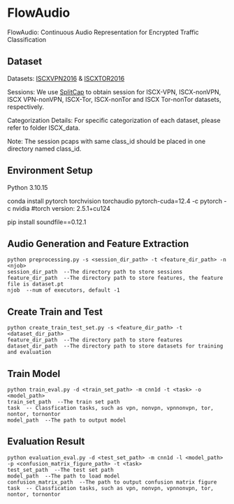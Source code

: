 # FlowAudio
FlowAudio: Continuous Audio Representation for Encrypted Traffic Classification



## Dataset
Datasets: [ISCXVPN2016](https://www.unb.ca/cic/datasets/vpn.html) & [ISCXTOR2016](https://www.unb.ca/cic/datasets/tor.html)

Sessions: We use [SplitCap](https://www.netresec.com/?page=SplitCap) to obtain session for ISCX-VPN, ISCX-nonVPN, ISCX VPN-nonVPN, ISCX-Tor, ISCX-nonTor and ISCX Tor-nonTor datasets, respectively. 

Categorization Details: For specific categorization of each dataset, please refer to folder ISCX_data.

Note: The session pcaps with same class_id should be placed in one directory named class_id. 

## Environment Setup
Python 3.10.15

conda install pytorch torchvision torchaudio pytorch-cuda=12.4 -c pytorch -c nvidia  #torch version: 2.5.1+cu124

pip install soundfile==0.12.1

## Audio Generation and Feature Extraction
```
python preprocessing.py -s <session_dir_path> -t <feature_dir_path> -n <njob>
session_dir_path  --The directory path to store sessions
feature_dir_path  --The directory path to store features, the feature file is dataset.pt
njob  --num of executors, default -1

```


## Create Train and Test
```
python create_train_test_set.py -s <feature_dir_path> -t <dataset_dir_path>
feature_dir_path  --The directory path to store features
dataset_dir_path  --The directory path to store datasets for training and evaluation
```


## Train Model
```
python train_eval.py -d <train_set_path> -m cnn1d -t <task> -o <model_path>
train_set_path  --The train set path
task  -- Classfication tasks, such as vpn, nonvpn, vpnnonvpn, tor, nontor, tornontor
model_path  --The path to output model
```

## Evaluation Result

```
python evaluation_eval.py -d <test_set_path> -m cnn1d -l <model_path> -p <confusion_matrix_figure_path> -t <task>
test_set_path  --The test set path
model_path  --The path to load model
confusion_matrix_path  --The path to output confusion matrix figure
task  -- Classfication tasks, such as vpn, nonvpn, vpnnonvpn, tor, nontor, tornontor
```

